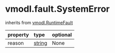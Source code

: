 vmodl.fault.SystemError
=======================
inherits from [vmodl.RuntimeFault](docs/vmodl.RuntimeFault.md)

| property | type | optional |
|:---------|:-----|:---------|
| reason | [string](string.md "string") | None |
